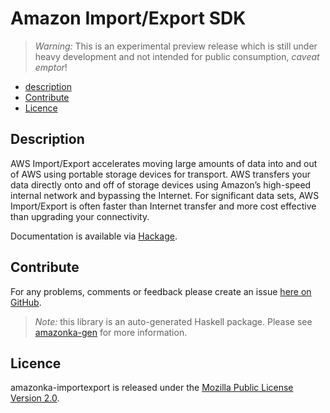 # Amazon Import/Export SDK

> _Warning:_ This is an experimental preview release which is still under heavy development and not intended for public consumption, _caveat emptor_!

* [description](#description)
* [Contribute](#contribute)
* [Licence](#licence)

## Description

AWS Import/Export accelerates moving large amounts of data into and out of AWS using portable storage devices for transport. AWS transfers your data directly onto and off of storage devices using Amazon’s high-speed internal network and bypassing the Internet. For significant data sets, AWS Import/Export is often faster than Internet transfer and more cost effective than upgrading your connectivity.

Documentation is available via [Hackage](http://hackage.haskell.org/package/amazonka-importexport).


## Contribute

For any problems, comments or feedback please create an issue [here on GitHub](github.com/brendanhay/amazonka/issues).

> _Note:_ this library is an auto-generated Haskell package. Please see [amazonka-gen](https://github.com/brendanhay/amazonka/tree/gen) for more information.


## Licence

amazonka-importexport is released under the [Mozilla Public License Version 2.0](http://www.mozilla.org/MPL/).
